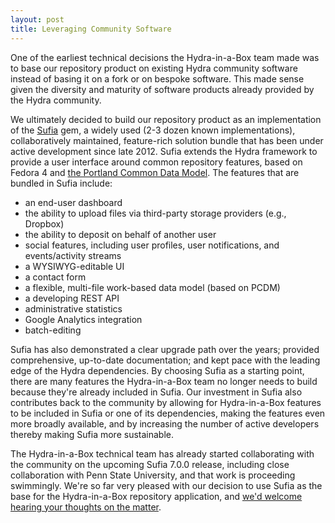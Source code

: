```yaml
---
layout: post
title: Leveraging Community Software
---
```


One of the earliest technical decisions the Hydra-in-a-Box team made was to base
our repository product on existing Hydra community software instead of basing it
on a fork or on bespoke software. This made sense given the diversity and
maturity of software products already provided by the Hydra community.

We ultimately decided to build our repository product as an implementation of
the [Sufia](http://sufia.io/) gem, a widely used (2-3 dozen known
implementations), collaboratively maintained, feature-rich solution bundle that
has been under active development since late 2012. Sufia extends the Hydra
framework to provide a user interface around common repository features, based
on Fedora 4 and
[the Portland Common Data Model](http://hydrainabox.projecthydra.org/2016/01/28/hydra-in-a-box_and_pcdm.html). The
features that are bundled in Sufia include:

* an end-user dashboard
* the ability to upload files via third-party storage providers (e.g., Dropbox)
* the ability to deposit on behalf of another user
* social features, including user profiles, user notifications, and events/activity streams
* a WYSIWYG-editable UI
* a contact form
* a flexible, multi-file work-based data model (based on PCDM)
* a developing REST API
* administrative statistics
* Google Analytics integration
* batch-editing

Sufia has also demonstrated a clear upgrade path over the years; provided
comprehensive, up-to-date documentation; and kept pace with the leading edge of
the Hydra dependencies. By choosing Sufia as a starting point,
there are many features the Hydra-in-a-Box team no longer needs to build because
they're already included in Sufia. Our investment in Sufia also contributes back
to the community by allowing for Hydra-in-a-Box features to be included in Sufia
or one of its dependencies, making the features even more broadly available, and
by increasing the number of active developers thereby making Sufia more
sustainable.

The Hydra-in-a-Box technical team has already started collaborating with the
community on the upcoming Sufia 7.0.0 release, including close collaboration
with Penn State University, and that work is proceeding swimmingly. We're so far
very pleased with our decision to use Sufia as the base for the Hydra-in-a-Box
repository application, and
[we'd welcome hearing your thoughts on the matter](mailto:hybox-contact@googlegroups.com).
